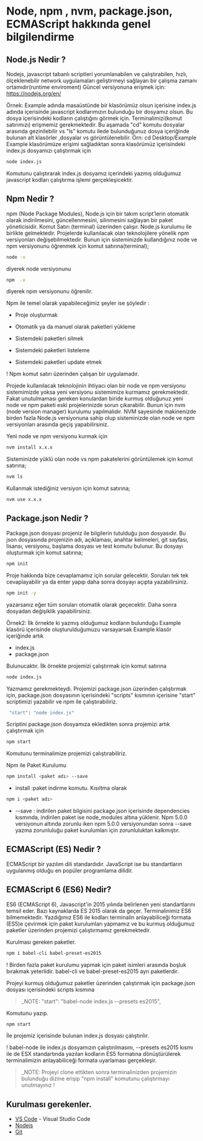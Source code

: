 # Node, npm , nvm, package.json, ECMAScript hakkında genel bilgilendirme

## Node.js Nedir ?

Nodejs, javascript tabanlı scriptleri yorumlanabilen ve çalıştırabilen,
hızlı, ölçeklenebilir network uygulamaları geliştirmeyi sağlayan bir çalışma zamanı ortamıdır(runtime enviroment)
Güncel versiyonuna erişmek için: https://nodejs.org/en/

Örnek: Example adında masaüstünde bir klasörümüz olsun içerisine index.js adında içerisinde javascript kodlarımızın bulunduğu bir dosyamız olsun. Bu dosya içerisindeki kodların çalıştığını görmek için. Terminalimizi(komut satırımızı) erişmemiz gerekmektedir. Bu aşamada "cd" komutu dosyalar arasında gezinilebilir vs "ls" komutu ilede bulunduğunuz dosya içeriğinde bulunan alt klasörler ,dosyalar vs görüntülenebilir. Örn: cd Desktop/Example
Example klasörümüze erişimi sağladıktan sonra klasörümüz içerisindeki index.js dosyamızı çalıştırmak için

```bash
node index.js
```

Komutunu çalıştırarak index.js dosyamız içerindeki yazmış olduğumuz javascript kodları çalıştırma işlemi gerçekleşicektir.

## Npm Nedir ?

npm (Node Package Modules), Node.js için bir takım script’lerin otomatik olarak indirilmesini, güncellenmesini,
silinmesini sağlayan bir paket yöneticisidir. Komut Satırı (terminal) üzerinden çalışır. Node.js kurulumu ile birlikte gelmektedir.
Projelerde kullanılacak olan teknolojilere yönelik npm versiyonları değişebilmektedir. Bunun için sisteminizde kullandığınız node ve npm
versiyonunu öğrenmek için komut satırına(terminal);

```bash
node -v
```

diyerek node versiyonunu

```bash
npm  -v
```

diyerek npm versiyonunu öğrenilir.

Npm ile temel olarak yapabileceğimiz şeyler ise şöyledir :

- Proje oluşturmak

- Otomatik ya da manuel olarak paketleri yükleme

- Sistemdeki paketleri silmek

- Sistemdeki paketleri listeleme

- Sistemdeki paketleri update etmek

! Npm komut satırı üzerinden çalışan bir uygulamadır.

Projede kullanılacak teknolojinin ihtiyacı olan bir node ve npm versiyonu sistemimizde yoksa
yeni versiyonu sistemimize kurmamız gerekmektedir. Fakat unutulmaması gereken konulardan biride kurmuş olduğunuz yeni node ve npm paketi eski projelerinizde sorun çıkarabilir. Bunun için nvm (node version manager) kurulumu yapılmalıdır. NVM sayesinde makinenizde birden fazla Node.js versiyonuna sahip olup sisteminizde olan node ve npm
versiyonları arasında geçiş yapabilirsiniz.

Yeni node ve npm versiyonu kurmak için

```bash
nvm install x.x.x
```

Sisteminizde yüklü olan node vs npm pakatelerini görüntülemek için komut satırına;

```bash
nvm ls
```

Kullanmak istediğiniz versiyon için komut satırına;

```bash
nvm use x.x.x
```

## Package.json Nedir ?

Package.json dosyası projeniz ile bilgilerin tutulduğu json dosyasıdır. Bu json dosyasında projenizin adı, açıklaması, anahtar kelimeleri, git sayfası, lisansı, versiyonu, başlama dosyası ve test komutu bulunur. Bu dosyayı oluşturmak için komut satırına;

```bash
npm init
```

Proje hakkında bize cevaplamamız için sorular gelecektir. Soruları tek tek cevaplayabilir ya da enter yapıp daha sonra dosyayı açıpta yazabilirsiniz.

```bash
npm init -y
```

yazarsanız eğer tüm soruları otomatik olarak geçecektir. Daha sonra dosyadan değişiklik yapabilirsiniz.

Örnek2: İlk örnekte ki yazmış olduğumuz kodların bulunduğu Example klasörü içerisinde oluşturulduğumuzu varsayarsak Example klasör içeriğinde artık

- index.js
- package.json

Bulunucaktır. İlk örnekte projemizi çalıştırmak için komut satırına

```bash
node index.js
```

Yazmamız gerekmekteydi. Projemizi package.json üzerinden çalıştırmak için, package.json dosyasının içerisindeki "scripts" kısmının içerisine "start" scriptimizi yazabilir ve npm ile çalıştırabiliriz.

```bash
 "start": "node index.js"
```

Scriptini package.json dosyamıza ekledikten sonra projemizi artık çalıştırmak için

```bash
npm start
```

Komutunu terminalimize projemizi çalıştırabiliriz.

Npm ile Paket Kurulumu

```bash
npm install <paket adı> --save
```

- install :paket indirme komutu. Kısıltma olarak

```bash
npm i <paket adı>
```

- --save : indirilen paket bilgisini package.json içerisinde dependencies kısmında, indirilen paket ise node_modules altına yüklenir. Npm 5.0.0 versiyonun altında zorunlu iken npm 5.0.0 versiyonundan sonra --save yazma zorunluluğu paket kurulumları için zorunluluktan kalkmıştır.

## ECMAScript (ES) Nedir ?

ECMAScript bir yazılım dili standardıdır. JavaScript ise bu standartların uygulanmış olduğu en popüler programlama dilidir.

## ECMAScript 6 (ES6) Nedir?

ES6 (ECMAScript 6), Javascript'in 2015 yılında belirlenen yeni standartlarını temsil eder. Bazı kaynaklarda ES 2015 olarak da geçer. Terminalinimiz ES6 bilmemektedir. Yazdığımız ES6 ile kodları terminalin anlayabiliceği formata (ES5)e çevirmek için paket kurulumları yapmamız ve bu kurmuş olduğumuz paketler üzerinden projemizi çalıştırmamız gerekmektedir.

Kurulması gereken paketler.

```bash
npm i babel-cli babel-preset-es2015
```

! Birden fazla paket kurulumu yapmak için paket isimleri arasında boşluk bırakmak yeterlidir. babel-cli ve babel-preset-es2015 ayrı paketlerdir.

Projeyi kurmuş olduğumuz paketler üzerinden çalıştırmak için package.json dosyası içerisindeki scripts kısmına

> \_NOTE: "start": "babel-node index.js --presets es2015",

Komutunu yazıp.

```bash
npm start
```

İle projemiz içerisinde bulunan index.js dosyası çalıştırılır.

! babel-node ile index.js dosyamızın çalıştırılmasını, --presets es2015 kısmı ile de ESX standartında yazılan kodların ES5 formatına dönüştürülerek terminalimizin anlayabiliceği formata uyarlaması gerçekleşir.

> \_NOTE: Projeyi clone ettikten sonra terminalinizden projemizin bulunduğu dizine erişip "npm install" komutunu çalıştırmayı unutmayınız !

## Kurulması gerekenler.

- [VS Code](https://code.visualstudio.com/) - Visual Studio Code
- [Nodejs](https://nodejs.org/en/)
- [Git](https://git-scm.com/downloads)
